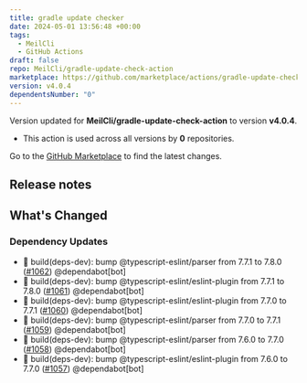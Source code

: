 ```yaml
---
title: gradle update checker
date: 2024-05-01 13:56:48 +00:00
tags:
  - MeilCli
  - GitHub Actions
draft: false
repo: MeilCli/gradle-update-check-action
marketplace: https://github.com/marketplace/actions/gradle-update-checker
version: v4.0.4
dependentsNumber: "0"
---
```



Version updated for **MeilCli/gradle-update-check-action** to version **v4.0.4**.
- This action is used across all versions by **0** repositories.

Go to the [GitHub Marketplace](https://github.com/marketplace/actions/gradle-update-checker) to find the latest changes.

## Release notes

## What's Changed
### Dependency Updates
- :green_book: build(deps-dev): bump @typescript-eslint/parser from 7.7.1 to 7.8.0 ([#1062](https://github.com/MeilCli/gradle-update-check-action/pull/1062)) @dependabot[bot]
- :green_book: build(deps-dev): bump @typescript-eslint/eslint-plugin from 7.7.1 to 7.8.0 ([#1061](https://github.com/MeilCli/gradle-update-check-action/pull/1061)) @dependabot[bot]
- :green_book: build(deps-dev): bump @typescript-eslint/eslint-plugin from 7.7.0 to 7.7.1 ([#1060](https://github.com/MeilCli/gradle-update-check-action/pull/1060)) @dependabot[bot]
- :green_book: build(deps-dev): bump @typescript-eslint/parser from 7.7.0 to 7.7.1 ([#1059](https://github.com/MeilCli/gradle-update-check-action/pull/1059)) @dependabot[bot]
- :green_book: build(deps-dev): bump @typescript-eslint/parser from 7.6.0 to 7.7.0 ([#1058](https://github.com/MeilCli/gradle-update-check-action/pull/1058)) @dependabot[bot]
- :green_book: build(deps-dev): bump @typescript-eslint/eslint-plugin from 7.6.0 to 7.7.0 ([#1057](https://github.com/MeilCli/gradle-update-check-action/pull/1057)) @dependabot[bot]
